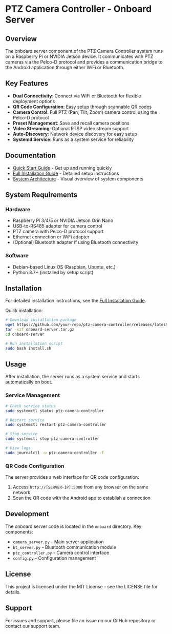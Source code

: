 # PTZ Camera Controller - Onboard Server

## Overview

The onboard server component of the PTZ Camera Controller system runs on a Raspberry Pi or NVIDIA Jetson device. It communicates with PTZ cameras via the Pelco-D protocol and provides a communication bridge to the Android application through either WiFi or Bluetooth.

## Key Features

- **Dual Connectivity**: Connect via WiFi or Bluetooth for flexible deployment options
- **QR Code Configuration**: Easy setup through scannable QR codes
- **Camera Control**: Full PTZ (Pan, Tilt, Zoom) camera control using the Pelco-D protocol
- **Preset Management**: Save and recall camera positions
- **Video Streaming**: Optional RTSP video stream support
- **Auto-Discovery**: Network device discovery for easy setup
- **Systemd Service**: Runs as a system service for reliability

## Documentation

- [Quick Start Guide](QUICK_START.md) - Get up and running quickly
- [Full Installation Guide](ONBOARD_SETUP_GUIDE.md) - Detailed setup instructions
- [System Architecture](system_diagram.svg) - Visual overview of system components

## System Requirements

### Hardware
- Raspberry Pi 3/4/5 or NVIDIA Jetson Orin Nano
- USB-to-RS485 adapter for camera control
- PTZ camera with Pelco-D protocol support
- Ethernet connection or WiFi adapter
- (Optional) Bluetooth adapter if using Bluetooth connectivity

### Software
- Debian-based Linux OS (Raspbian, Ubuntu, etc.)
- Python 3.7+ (installed by setup script)

## Installation

For detailed installation instructions, see the [Full Installation Guide](ONBOARD_SETUP_GUIDE.md).

Quick installation:

```bash
# Download installation package
wget https://github.com/your-repo/ptz-camera-controller/releases/latest/download/onboard-server.tar.gz
tar -xzf onboard-server.tar.gz
cd onboard-server

# Run installation script
sudo bash install.sh
```

## Usage

After installation, the server runs as a system service and starts automatically on boot.

### Service Management

```bash
# Check service status
sudo systemctl status ptz-camera-controller

# Restart service
sudo systemctl restart ptz-camera-controller

# Stop service
sudo systemctl stop ptz-camera-controller

# View logs
sudo journalctl -u ptz-camera-controller -f
```

### QR Code Configuration

The server provides a web interface for QR code configuration:

1. Access `http://[SERVER-IP]:5000` from any browser on the same network
2. Scan the QR code with the Android app to establish a connection

## Development

The onboard server code is located in the `onboard` directory. Key components:

- `camera_server.py` - Main server application
- `bt_server.py` - Bluetooth communication module
- `ptz_controller.py` - Camera control interface
- `config.py` - Configuration management

## License

This project is licensed under the MIT License - see the LICENSE file for details.

## Support

For issues and support, please file an issue on our GitHub repository or contact our support team.